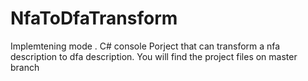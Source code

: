 # NfaToDfaTransform
Implemtening mode . C# console Porject that can transform a nfa description to dfa description.
You will find the project files on master branch
